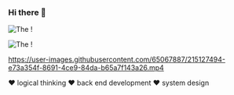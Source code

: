 ### Hi there 👋
![The !](https://giphy.com/embed/l1J9B5S1n7G4zMm64)

![The !](https://giphy.com/gifs/animation-illustration-water-l1J9B5S1n7G4zMm64)



https://user-images.githubusercontent.com/65067887/215127494-e73a354f-8691-4ce9-84da-b65a7f143a26.mp4


❤️ logical thinking
❤️ back end development
❤️ system design

<!--
**yy-cc-20/yy-cc-20** is a ✨ _special_ ✨ repository because its `README.md` (this file) appears on your GitHub profile.

Here are some ideas to get you started:

- 🔭 I’m currently working on ...
- 🌱 I’m currently learning ...
- 👯 I’m looking to collaborate on ...
- 🤔 I’m looking for help with ...
- 💬 Ask me about ...
- 📫 How to reach me: ...
- 😄 Pronouns: ...
- ⚡ Fun fact: ...
-->
